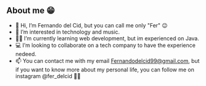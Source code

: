 ## About me 😁
- 👋 Hi, I’m Fernando del Cid, but you can call me only "Fer" 😉
- 👀 I’m interested in technology and music.
- ✌🏻 I’m currently learning web development, but im experienced on Java.
- 💻 I’m looking to collaborate on a tech company to have the experience nedeed.
- 📫 You can contact me with my email Fernandodelcid99@gmail.com, but if you want to know more about my personal life, you can follow me on instagram @fer_delcid ✌🏻
